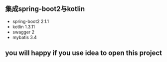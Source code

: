 ## 集成spring-boot2与kotlin
* spring-boot2 2.1.1
* kotlin 1.3.11
* swagger 2
* mybatis 3.4

## you will happy if you use idea to open this project